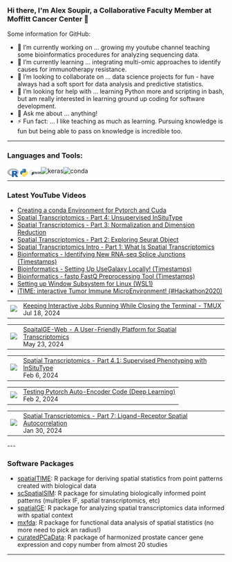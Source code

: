 ### Hi there, I'm Alex Soupir, a Collaborative Faculty Member at Moffitt Cancer Center 👋

<!--
**ACSoupir/ACSoupir** is a ✨ _special_ ✨ repository because its `README.md` (this file) appears on your GitHub profile.

Here are some ideas to get you started:

- 📫 How to reach me: ...
- 😄 Pronouns: ...
-->
Some information for GitHub:

- 🔭 I’m currently working on ... growing my youtube channel teaching some bioinformatics procedures for analyzing sequencing data.
- 🌱 I’m currently learning ... integrating multi-omic approaches to identify causes for immunotherapy resistance.
- 👯 I’m looking to collaborate on ... data science projects for fun - have always had a soft sport for data analysis and predictive statistics.
- 🤔 I’m looking for help with ... learning Python more and scripting in bash, but am really interested in learning ground up coding for software development.
- 💬 Ask me about ... anything!
- ⚡ Fun fact: ... I like teaching as much as learning. Pursuing knowledge is fun but being able to pass on knowledge is incredible too.

---

### Languages and Tools:

[<img align="left" alt="R and R Studio" height="26px" src="https://raw.githubusercontent.com/github/explore/80688e429a7d4ef2fca1e82350fe8e3517d3494d/topics/r/r.png" />][rcran]
[<img align="left" alt="python" height="26px" src="https://raw.githubusercontent.com/github/explore/80688e429a7d4ef2fca1e82350fe8e3517d3494d/topics/python/python.png" />][youtube]
[<img align="left" alt="bash" height="26px" src="https://raw.githubusercontent.com/github/explore/80688e429a7d4ef2fca1e82350fe8e3517d3494d/topics/bash/bash.png" />][youtube]
[<img align="left" alt="keras" height="26px" src="https://camo.githubusercontent.com/0d08dc4f9466d347e8d28a951ea51e3430c6f92c/68747470733a2f2f73332e616d617a6f6e6177732e636f6d2f6b657261732e696f2f696d672f6b657261732d6c6f676f2d323031382d6c617267652d313230302e706e67" />][preterm]
[<img align="left" alt="conda" height="26px" src="https://camo.githubusercontent.com/fad01f2c15a7fc0326d7e9cc816f46757fc86ed8/68747470733a2f2f73332e616d617a6f6e6177732e636f6d2f636f6e64612d6465762f636f6e64615f6c6f676f2e737667" />][preterm]
<br />

---

### Latest YouTube Videos
<!-- YOUTUBE:START -->
- [Creating a conda Environment for Pytorch and Cuda](https://www.youtube.com/watch?v=_z6WPasIK8U)
- [Spatial Transcriptomics - Part 4: Unsupervised InSituType](https://www.youtube.com/watch?v=w8i9BVc8pds)
- [Spatial Transcriptomics - Part 3: Normalization and Dimension Reduction](https://www.youtube.com/watch?v=2PWqvFaOwBw)
- [Spatial Transcriptomics - Part 2: Exploring Seurat Object](https://www.youtube.com/watch?v=f4d4-PVrtiI)
- [Spatial Transcriptomics Intro - Part 1: What Is Spatial Transcriptomics](https://www.youtube.com/watch?v=_qsHqB67O70)
- [Bioinformatics - Identifying New RNA-seq Splice Junctions &lpar;Timestamps&rpar;](https://www.youtube.com/watch?v=jO3Rh42Cx8Y)
- [Bioinformatics - Setting Up UseGalaxy Locally! &lpar;Timestamps&rpar;](https://www.youtube.com/watch?v=fty9KM6dh_w)
- [Bioinformatics - fastp FastQ Preprocessing Tool &lpar;Timestamps&rpar;](https://www.youtube.com/watch?v=iutnoFqOee0)
- [Setting up Window Subsystem for Linux &lpar;WSL1&rpar;](https://www.youtube.com/watch?v=D8gy6pnT6GE)
- [iTIME: interactive Tumor Immune MicroEnvironment! &lpar;#Hackathon2020&rpar;](https://www.youtube.com/watch?v=Hk9v4hMkoWo)
<!-- YOUTUBE:END -->

<!-- BLOG-POST-LIST:START --><table><tr><td><a href="https://www.youtube.com/watch?v=OAvLsQtrwVU"><img width="140px" src="https://i.ytimg.com/vi/OAvLsQtrwVU/mqdefault.jpg"></a></td>
<td><a href="https://www.youtube.com/watch?v=OAvLsQtrwVU">Keeping Interactive Jobs Running While Closing the Terminal - TMUX</a><br/>Jul 18, 2024</td></tr></table>
<table><tr><td><a href="https://www.youtube.com/watch?v=tAbhphyQz8g"><img width="140px" src="https://i.ytimg.com/vi/tAbhphyQz8g/mqdefault.jpg"></a></td>
<td><a href="https://www.youtube.com/watch?v=tAbhphyQz8g">SpaitalGE-Web - A User-Friendly Platform for Spatial Transcriptomics</a><br/>May 23, 2024</td></tr></table>
<table><tr><td><a href="https://www.youtube.com/watch?v=adBkaA9jrlY"><img width="140px" src="https://i.ytimg.com/vi/adBkaA9jrlY/mqdefault.jpg"></a></td>
<td><a href="https://www.youtube.com/watch?v=adBkaA9jrlY">Spatial Transcriptomics - Part 4.1: Supervised Phenotyping with InSituType</a><br/>Feb 6, 2024</td></tr></table>
<table><tr><td><a href="https://www.youtube.com/watch?v=oF7MYjQv1zA"><img width="140px" src="https://i.ytimg.com/vi/oF7MYjQv1zA/mqdefault.jpg"></a></td>
<td><a href="https://www.youtube.com/watch?v=oF7MYjQv1zA">Testing Pytorch Auto-Encoder Code &lpar;Deep Learning&rpar;</a><br/>Feb 2, 2024</td></tr></table>
<table><tr><td><a href="https://www.youtube.com/watch?v=vDFJke8r5zA"><img width="140px" src="https://i.ytimg.com/vi/vDFJke8r5zA/mqdefault.jpg"></a></td>
<td><a href="https://www.youtube.com/watch?v=vDFJke8r5zA">Spatial Transcriptomics - Part 7: Ligand-Receptor Spatial Autocorrelation</a><br/>Jan 30, 2024</td></tr></table>
<!-- BLOG-POST-LIST:END -->
---

### Software Packages

- [spatialTIME](https://github.com/FridleyLab/spatialTIME): R package for deriving spatial statistics from point patterns created with biological data
- [scSpatialSIM](https://fridleylab.github.io/scSpatialSIM/): R package for simulating biologically informed point patterns (multiplex IF, spatial transcriptomics, etc)
- [spatialGE](https://fridleylab.github.io/spatialGE/): R package for analyzing spatial transcriptomics data informed with spatial context
- [mxfda](https://github.com/julia-wrobel/mxfda): R package for functional data analysis of spatial statistics (no more need to pick an radius!)
- [curatedPCaData](https://github.com/Syksy/curatedPCaData): R package of harmonized prostate cancer gene expression and copy number from almost 20 studies

---

[rcran]: https://cran.r-project.org/
[youtube]: https://www.youtube.com/playlist?list=PL-0fKymgD8L8qW7SQDaEf3lrSyUkEkR1k
[preterm]: https://github.com/ACSoupir/Preterm-Dream-Challenge/blob/master/Neural_Net_Write_Up.md
